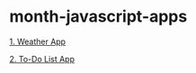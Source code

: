 # month-javascript-apps

[1. Weather App](./1-weather-app/Notes.md)

[2. To-Do List App](./2-to-do-list-app/Notes.md)
